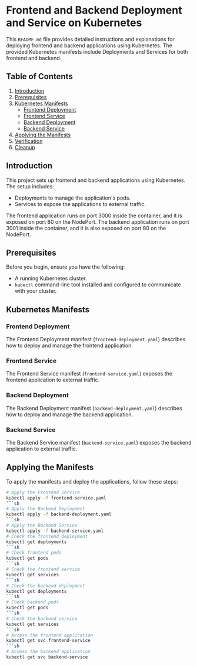 # Frontend and Backend Deployment and Service on Kubernetes

This `README.md` file provides detailed instructions and explanations for deploying frontend and backend applications using Kubernetes. The provided Kubernetes manifests include Deployments and Services for both frontend and backend.

## Table of Contents

1. [Introduction](#introduction)
2. [Prerequisites](#prerequisites)
3. [Kubernetes Manifests](#kubernetes-manifests)
   - [Frontend Deployment](#frontend-deployment)
   - [Frontend Service](#frontend-service)
   - [Backend Deployment](#backend-deployment)
   - [Backend Service](#backend-service)
4. [Applying the Manifests](#applying-the-manifests)
5. [Verification](#verification)
6. [Cleanup](#cleanup)

## Introduction

This project sets up frontend and backend applications using Kubernetes. The setup includes:

- Deployments to manage the application's pods.
- Services to expose the applications to external traffic.

The frontend application runs on port 3000 inside the container, and it is exposed on port 80 on the NodePort. The backend application runs on port 3001 inside the container, and it is also exposed on port 80 on the NodePort.

## Prerequisites

Before you begin, ensure you have the following:

- A running Kubernetes cluster.
- `kubectl` command-line tool installed and configured to communicate with your cluster.

## Kubernetes Manifests

### Frontend Deployment

The Frontend Deployment manifest (`frontend-deployment.yaml`) describes how to deploy and manage the frontend application.

### Frontend Service

The Frontend Service manifest (`frontend-service.yaml`) exposes the frontend application to external traffic.

### Backend Deployment

The Backend Deployment manifest (`backend-deployment.yaml`) describes how to deploy and manage the backend application.

### Backend Service

The Backend Service manifest (`backend-service.yaml`) exposes the backend application to external traffic.

## Applying the Manifests

To apply the manifests and deploy the applications, follow these steps:

```sh
# Apply the Frontend Service
kubectl apply -f frontend-service.yaml
```sh
# Apply the Backend Deployment
kubectl apply -f backend-deployment.yaml
```sh
# Apply the Backend Service
kubectl apply -f backend-service.yaml
# Check the frontend deployment
kubectl get deployments
```sh
# Check frontend pods
kubectl get pods
```sh
# Check the frontend service
kubectl get services
```sh
# Check the backend deployment
kubectl get deployments
```sh
# Check backend pods
kubectl get pods
```sh
# Check the backend service
kubectl get services
```sh
# Access the frontend application
kubectl get svc frontend-service
```sh
# Access the backend application
kubectl get svc backend-service
